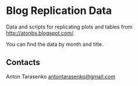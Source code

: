 # Blog Replication Data

Data and scripts for replicating plots and tables from <http://atonbs.blogspot.com/>.

You can find the data by month and title.

## Contacts

Anton Tarasenko <antontarasenko@gmail.com>
